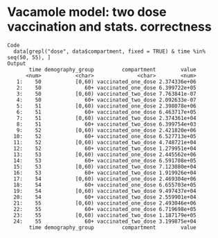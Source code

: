 # Vacamole model: two dose vaccination and stats. correctness

    Code
      data[grepl("dose", data$compartment, fixed = TRUE) & time %in% seq(50, 55), ]
    Output
           time demography_group         compartment        value
          <num>           <char>              <char>        <num>
       1:    50           [0,60) vaccinated_one_dose 2.374336e+06
       2:    50              60+ vaccinated_one_dose 6.399722e+05
       3:    50           [0,60) vaccinated_two_dose 7.763841e-07
       4:    50              60+ vaccinated_two_dose 2.092633e-07
       5:    51           [0,60) vaccinated_one_dose 2.398078e+06
       6:    51              60+ vaccinated_one_dose 6.463717e+05
       7:    51           [0,60) vaccinated_two_dose 2.374361e+04
       8:    51              60+ vaccinated_two_dose 6.399754e+03
       9:    52           [0,60) vaccinated_one_dose 2.421820e+06
      10:    52              60+ vaccinated_one_dose 6.527713e+05
      11:    52           [0,60) vaccinated_two_dose 4.748721e+04
      12:    52              60+ vaccinated_two_dose 1.279951e+04
      13:    53           [0,60) vaccinated_one_dose 2.445562e+06
      14:    53              60+ vaccinated_one_dose 6.591708e+05
      15:    53           [0,60) vaccinated_two_dose 7.123080e+04
      16:    53              60+ vaccinated_two_dose 1.919926e+04
      17:    54           [0,60) vaccinated_one_dose 2.469304e+06
      18:    54              60+ vaccinated_one_dose 6.655703e+05
      19:    54           [0,60) vaccinated_two_dose 9.497437e+04
      20:    54              60+ vaccinated_two_dose 2.559901e+04
      21:    55           [0,60) vaccinated_one_dose 2.493046e+06
      22:    55              60+ vaccinated_one_dose 6.719698e+05
      23:    55           [0,60) vaccinated_two_dose 1.187179e+05
      24:    55              60+ vaccinated_two_dose 3.199875e+04
           time demography_group         compartment        value


